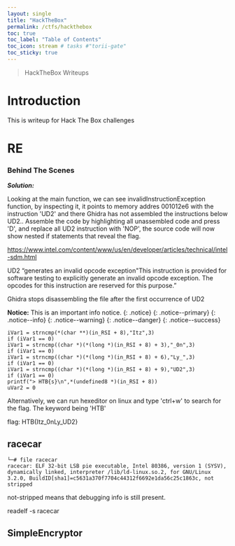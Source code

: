 ```yaml
---
layout: single
title: "HackTheBox"
permalink: /ctfs/hackthebox
toc: true
toc_label: "Table of Contents"
toc_icon: stream # tasks #"torii-gate"
toc_sticky: true
---
```


> HackTheBox Writeups

# Introduction

This is writeup for Hack The Box challenges

# RE

### Behind The Scenes

***Solution:***

Looking at the main function, we can see invalidInstructionException function,
by inspecting it, it points to memory addres 001012e6 with the instruction 'UD2' and there Ghidra has not assembled the instructions below UD2.. Assemble the code by highlighting all unassembled code and press 'D', and replace all UD2 instruction with 'NOP', the source code will now show nested if statements that reveal the flag.

https://www.intel.com/content/www/us/en/developer/articles/technical/intel-sdm.html

UD2 “generates an invalid opcode exception"This instruction is provided for software testing to explicitly generate an invalid opcode exception. The opcodes for this instruction are reserved for this purpose.”

Ghidra stops disassembling the file after the first occurrence of UD2

**Notice:** This is an important info notice.
{: .notice}
{: .notice--primary}
{: .notice--info}
{: .notice--warning}
{: .notice--danger}
{: .notice--success}

```
iVar1 = strncmp(*(char **)(in_RSI + 8),"Itz",3)
if (iVar1 == 0) 
iVar1 = strncmp((char *)(*(long *)(in_RSI + 8) + 3),"_0n",3)
if (iVar1 == 0) 
iVar1 = strncmp((char *)(*(long *)(in_RSI + 8) + 6),"Ly_",3)
if (iVar1 == 0) 
iVar1 = strncmp((char *)(*(long *)(in_RSI + 8) + 9),"UD2",3)
if (iVar1 == 0) 
printf("> HTB{s}\n",*(undefined8 *)(in_RSI + 8))
uVar2 = 0
```

Alternatively, we can run hexeditor on linux and type 'ctrl+w' to search for the flag. The keyword being 'HTB'

flag: HTB{Itz_0nLy_UD2}

## racecar

```┌──(root㉿kali)-[/home/kali/Downloads/HackTheBox/racecar]
└─# file racecar
racecar: ELF 32-bit LSB pie executable, Intel 80386, version 1 (SYSV), dynamically linked, interpreter /lib/ld-linux.so.2, for GNU/Linux 3.2.0, BuildID[sha1]=c5631a370f7704c44312f6692e1da56c25c1863c, not stripped
```

not-stripped means that debugging info is still present.

readelf -s racecar

## SimpleEncryptor














